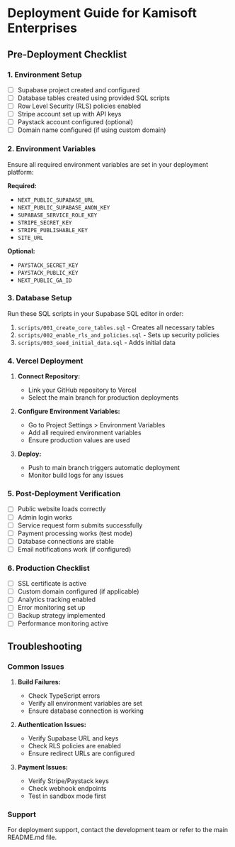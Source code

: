 # Deployment Guide for Kamisoft Enterprises

## Pre-Deployment Checklist

### 1. Environment Setup
- [ ] Supabase project created and configured
- [ ] Database tables created using provided SQL scripts
- [ ] Row Level Security (RLS) policies enabled
- [ ] Stripe account set up with API keys
- [ ] Paystack account configured (optional)
- [ ] Domain name configured (if using custom domain)

### 2. Environment Variables
Ensure all required environment variables are set in your deployment platform:

**Required:**
- `NEXT_PUBLIC_SUPABASE_URL`
- `NEXT_PUBLIC_SUPABASE_ANON_KEY`
- `SUPABASE_SERVICE_ROLE_KEY`
- `STRIPE_SECRET_KEY`
- `STRIPE_PUBLISHABLE_KEY`
- `SITE_URL`

**Optional:**
- `PAYSTACK_SECRET_KEY`
- `PAYSTACK_PUBLIC_KEY`
- `NEXT_PUBLIC_GA_ID`

### 3. Database Setup

Run these SQL scripts in your Supabase SQL editor in order:

1. `scripts/001_create_core_tables.sql` - Creates all necessary tables
2. `scripts/002_enable_rls_and_policies.sql` - Sets up security policies
3. `scripts/003_seed_initial_data.sql` - Adds initial data

### 4. Vercel Deployment

1. **Connect Repository:**
   - Link your GitHub repository to Vercel
   - Select the main branch for production deployments

2. **Configure Environment Variables:**
   - Go to Project Settings > Environment Variables
   - Add all required environment variables
   - Ensure production values are used

3. **Deploy:**
   - Push to main branch triggers automatic deployment
   - Monitor build logs for any issues

### 5. Post-Deployment Verification

- [ ] Public website loads correctly
- [ ] Admin login works
- [ ] Service request form submits successfully
- [ ] Payment processing works (test mode)
- [ ] Database connections are stable
- [ ] Email notifications work (if configured)

### 6. Production Checklist

- [ ] SSL certificate is active
- [ ] Custom domain configured (if applicable)
- [ ] Analytics tracking enabled
- [ ] Error monitoring set up
- [ ] Backup strategy implemented
- [ ] Performance monitoring active

## Troubleshooting

### Common Issues

1. **Build Failures:**
   - Check TypeScript errors
   - Verify all environment variables are set
   - Ensure database connection is working

2. **Authentication Issues:**
   - Verify Supabase URL and keys
   - Check RLS policies are enabled
   - Ensure redirect URLs are configured

3. **Payment Issues:**
   - Verify Stripe/Paystack keys
   - Check webhook endpoints
   - Test in sandbox mode first

### Support

For deployment support, contact the development team or refer to the main README.md file.
